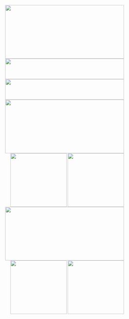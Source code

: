  <div>
 <img align=right width="390" height="175" src="https://user-images.githubusercontent.com/26073885/225463929-1664d34a-b583-465b-9000-12402ba36f4b.png"/> 

 <img align=right  width="390" height="67" src="https://user-images.githubusercontent.com/26073885/225658721-b8fb1dd1-05ec-4454-81d2-07c3cc56b6b0.png"/>
 <br/><br/><br/><br/>
 <img align=right  width="390" height="67" src="https://user-images.githubusercontent.com/26073885/225466262-66f18ec9-7aa1-4fd0-8d29-db6647ee97c2.png"/>
</div>


<br/> <br/> <br/> <br/> <br/> 

<div>
 <img align=right width="390" height="175" src="https://user-images.githubusercontent.com/26073885/225646219-8b9ccc95-48fb-4f23-9c85-83eb21e8d1fe.png"/> 
 
 <img align=right width="185" height="175" src="https://user-images.githubusercontent.com/26073885/225646506-c060f2d7-b3cb-4c8a-be2f-127ae30a74ee.png"/> 
    
 <img align=right width="185" height="175" src="https://user-images.githubusercontent.com/26073885/225646688-29de70bd-e5c6-4a51-864e-4a11c1f0f6c2.png"/> 
</div>

<br/> <br/> <br/> <br/> <br/> <br/> <br/> <br/> <br/> 

<div>
 <img align=right width="390" height="175" src="https://user-images.githubusercontent.com/26073885/225646888-19c26936-2460-4bd8-a0e5-309c443c4f8f.png"/> 
 
 <img align=right width="185" height="175" src="https://user-images.githubusercontent.com/26073885/225659085-6a109720-04e4-45cb-a3e7-0410ae3efa44.png"/>  
 <img align=right width="185" height="175" src="https://user-images.githubusercontent.com/26073885/225659092-a3284fe3-5d32-4bcd-be64-7295ba4c7129.png"/> 
 
</div>

<!--
# 🈁
### 🦇 The new art form 👋
- 🐦 [Twitter bot] 

- 🧣 [Mobami help network]
- 🧱 [Blockchain visualization] 
<img src="https://raw.githubusercontent.com/Steve0929/Steve0929/master/pc.gif"  width="140px" height="120px" >

[![Anurag's GitHub stats](https://github-readme-stats.vercel.app/api?username=Steve0929)](https://github.com/anuraghazra/github-readme-stats)

-->

[Twitter bot]: https://twitter.com/SomeBitBot
[Mobami help network]: https://mobami.tech
[Blockchain visualization]: https://interactive-blockchain.herokuapp.com
<!--
**Steve0929/Steve0929** is a ✨ _special_ ✨ repository because its `README.md` (this file) appears on your GitHub profile.

Here are some ideas to get you started:

- 🔭 I’m currently working on ...
- 🌱 I’m currently learning ...
- 👯 I’m looking to collaborate on ...
- 🤔 I’m looking for help with ...
- 💬 Ask me about ...
- 📫 How to reach me: ...
- 😄 Pronouns: ...
- ⚡ Fun fact: ...
-->
